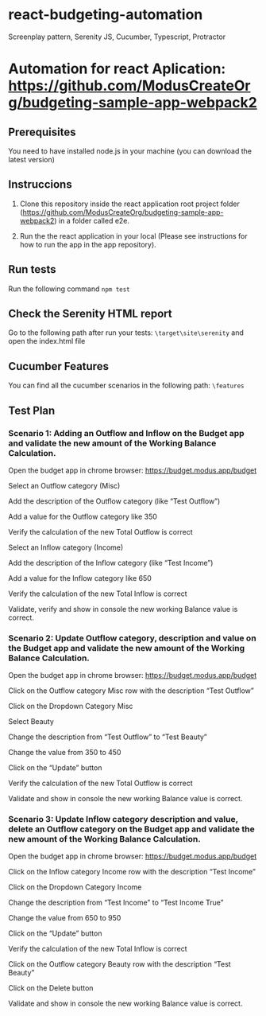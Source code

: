 # react-budgeting-automation
Screenplay pattern, Serenity JS, Cucumber, Typescript, Protractor

# Automation for react Aplication: https://github.com/ModusCreateOrg/budgeting-sample-app-webpack2

## Prerequisites

You need to have installed node.js in your machine (you can download the latest version)

## Instruccions 

1. Clone this repository inside the react application root project folder (https://github.com/ModusCreateOrg/budgeting-sample-app-webpack2) in a folder called e2e.

2. Run the the react application in your local (Please see instructions for how to run the app in the app repository).

## Run tests

Run the following command ``` npm test ```

## Check the Serenity HTML report

Go to the following path after run your tests: ``` \target\site\serenity ``` and open the index.html file

## Cucumber Features

You can find all the cucumber scenarios in the following path: ``` \features ```

## Test Plan 

### Scenario 1: Adding an Outflow and Inflow on the Budget app and validate the new amount of the Working Balance Calculation.
Open the budget app in chrome browser: https://budget.modus.app/budget

Select an Outflow category (Misc)

Add the description of the Outflow category (like “Test Outflow”)

Add a value for the Outflow category like 350

Verify the calculation of the new Total Outflow is correct

Select an Inflow category (Income)

Add the description of the Inflow category (like “Test Income”)

Add a value for the Inflow category like 650

Verify the calculation of the new Total Inflow is correct

Validate, verify and show in console the new working Balance value is correct.


### Scenario 2: Update Outflow category, description and value on the Budget app and validate the new amount of the Working Balance Calculation.

Open the budget app in chrome browser: https://budget.modus.app/budget

Click on the Outflow category Misc row with the description “Test Outflow”

Click on the Dropdown Category Misc

Select Beauty

Change the description from “Test Outflow” to “Test Beauty”

Change the value from 350 to 450

Click on the “Update” button

Verify the calculation of the new Total Outflow is correct

Validate and show in console the new working Balance value is correct.


### Scenario 3: Update Inflow category description and value, delete an Outflow category on the Budget app and validate the new amount of the Working Balance Calculation.
Open the budget app in chrome browser: https://budget.modus.app/budget

Click on the Inflow category Income row with the description “Test Income”

Click on the Dropdown Category Income

Change the description from “Test Income” to “Test Income True”

Change the value from 650 to 950

Click on the “Update” button

Verify the calculation of the new Total Inflow is correct

Click on the Outflow category Beauty row with the description “Test Beauty”

Click on the Delete button

Validate and show in console the new working Balance value is correct.


